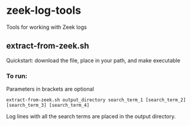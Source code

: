 # zeek-log-tools
Tools for working with Zeek logs

## extract-from-zeek.sh
Quickstart: download the file, place in your path, and make executable

### To run:
Parameters in brackets are optional
```
extract-from-zeek.sh output_directory search_term_1 [search_term_2] [search_term_3] [search_term_4]
```

Log lines with all the search terms are placed in the output directory.
